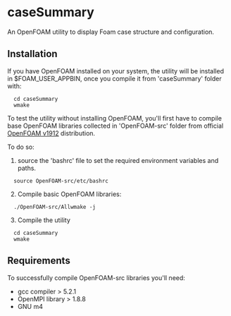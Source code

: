 # caseSummary

An OpenFOAM utility to display Foam case structure and configuration.

## Installation

If you have OpenFOAM installed on your system, the utility will be installed in $FOAM_USER_APPBIN, once you compile it from 'caseSummary' folder with:

```
  cd caseSummary
  wmake
```

To test the utility without installing OpenFOAM, you'll first have to compile base OpenFOAM libraries collected in 'OpenFOAM-src' folder from official [OpenFOAM v1912](https://openfoam.com) distribution.

To do so:

1. source the 'bashrc' file to set the required environment variables and paths.
```
  source OpenFOAM-src/etc/bashrc
```

2. Compile basic OpenFOAM libraries:
```
  ./OpenFOAM-src/Allwmake -j
```

3. Compile the utility
```
  cd caseSummary
  wmake
```

## Requirements

To successfully compile OpenFOAM-src libraries you'll need:

- gcc compiler > 5.2.1
- OpenMPI library > 1.8.8  
- GNU m4
